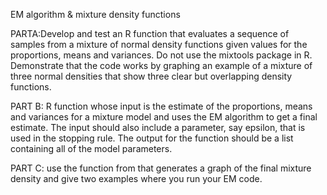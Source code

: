 EM algorithm &amp; mixture density functions

PARTA:Develop and test an R function that evaluates a sequence of samples from a mixture of 
normal density functions given values for the proportions, means and variances. Do not use the 
mixtools package in R. Demonstrate that the code works by graphing an example of a mixture of 
three normal densities that show three clear but overlapping density functions.

PART B: R function whose input is the estimate of the proportions, means and variances for a mixture 
model and uses the EM algorithm to get a final estimate. The input should also include a parameter, 
say epsilon, that is used in the stopping rule. The output for the function should be a list containing
all of the model parameters.

PART C: use the function from that generates a graph of the final mixture density and give two examples
where you run your EM code.
